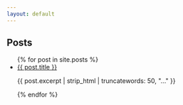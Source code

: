 ```yaml
---
layout: default
---
```


<h2>Posts</h2>
<ul>
{% for post in site.posts %}
  <li>
    <a href="{{ post.url }}">{{ post.title }}</a>
    <p>{{ post.excerpt | strip_html | truncatewords: 50, "..." }}</p>
  </li>
{% endfor %}
</ul>
